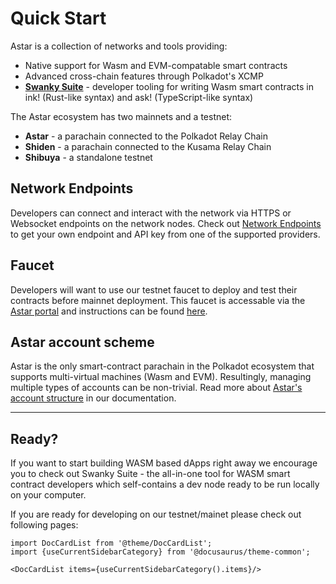 # Quick Start

Astar is a collection of networks and tools providing:

- Native support for Wasm and EVM-compatable smart contracts
- Advanced cross-chain features through Polkadot's XCMP
- [**Swanky Suite**](../wasm/sc-dev/swanky) - developer tooling for writing Wasm smart contracts in ink! (Rust-like syntax) and ask! (TypeScript-like syntax)

The Astar ecosystem has two mainnets and a testnet:

- **Astar** - a parachain connected to the Polkadot Relay Chain
- **Shiden** - a parachain connected to the Kusama Relay Chain
- **Shibuya** - a standalone testnet

## Network Endpoints

Developers can connect and interact with the network via HTTPS or Websocket endpoints on the network nodes. Check out [Network Endpoints](endpoints) to get your own endpoint and API key from one of the supported providers.

## Faucet

Developers will want to use our testnet faucet to deploy and test their contracts before mainnet deployment. This faucet is accessable via the [Astar portal](https://portal.astar.network) and instructions can be found [here](faucet).

## Astar account scheme

Astar is the only smart-contract parachain in the Polkadot ecosystem that supports multi-virtual machines (Wasm and EVM). Resultingly, managing multiple types of accounts can be non-trivial. Read more about [Astar's account structure](https://docs.astar.network/docs/user-guides/create-wallet/#astar-accounts) in our documentation.

---

## Ready?

If you want to start building WASM based dApps right away we encourage you to check out Swanky Suite - the all-in-one tool for WASM smart contract developers which self-contains a dev node ready to be run locally on your computer.

If you are ready for developing on our testnet/mainet please check out following pages:

```mdx-code-block
import DocCardList from '@theme/DocCardList';
import {useCurrentSidebarCategory} from '@docusaurus/theme-common';

<DocCardList items={useCurrentSidebarCategory().items}/>
```
